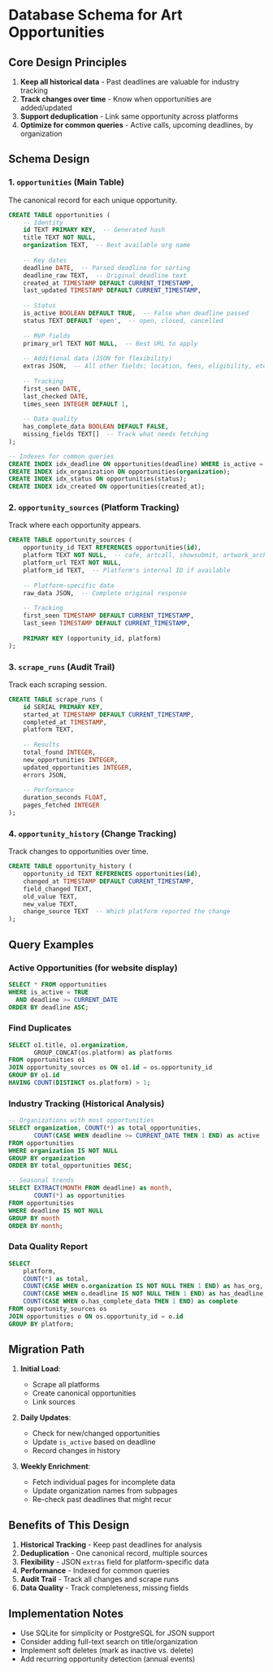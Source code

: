 # Database Schema for Art Opportunities

## Core Design Principles

1. **Keep all historical data** - Past deadlines are valuable for industry tracking
2. **Track changes over time** - Know when opportunities are added/updated
3. **Support deduplication** - Link same opportunity across platforms
4. **Optimize for common queries** - Active calls, upcoming deadlines, by organization

## Schema Design

### 1. `opportunities` (Main Table)
The canonical record for each unique opportunity.

```sql
CREATE TABLE opportunities (
    -- Identity
    id TEXT PRIMARY KEY,  -- Generated hash
    title TEXT NOT NULL,
    organization TEXT,  -- Best available org name
    
    -- Key dates  
    deadline DATE,  -- Parsed deadline for sorting
    deadline_raw TEXT,  -- Original deadline text
    created_at TIMESTAMP DEFAULT CURRENT_TIMESTAMP,
    last_updated TIMESTAMP DEFAULT CURRENT_TIMESTAMP,
    
    -- Status
    is_active BOOLEAN DEFAULT TRUE,  -- False when deadline passed
    status TEXT DEFAULT 'open',  -- open, closed, cancelled
    
    -- MVP fields
    primary_url TEXT NOT NULL,  -- Best URL to apply
    
    -- Additional data (JSON for flexibility)
    extras JSON,  -- All other fields: location, fees, eligibility, etc.
    
    -- Tracking
    first_seen DATE,
    last_checked DATE,
    times_seen INTEGER DEFAULT 1,
    
    -- Data quality
    has_complete_data BOOLEAN DEFAULT FALSE,
    missing_fields TEXT[]  -- Track what needs fetching
);

-- Indexes for common queries
CREATE INDEX idx_deadline ON opportunities(deadline) WHERE is_active = TRUE;
CREATE INDEX idx_organization ON opportunities(organization);
CREATE INDEX idx_status ON opportunities(status);
CREATE INDEX idx_created ON opportunities(created_at);
```

### 2. `opportunity_sources` (Platform Tracking)
Track where each opportunity appears.

```sql
CREATE TABLE opportunity_sources (
    opportunity_id TEXT REFERENCES opportunities(id),
    platform TEXT NOT NULL,  -- cafe, artcall, showsubmit, artwork_archive
    platform_url TEXT NOT NULL,
    platform_id TEXT,  -- Platform's internal ID if available
    
    -- Platform-specific data
    raw_data JSON,  -- Complete original response
    
    -- Tracking
    first_seen TIMESTAMP DEFAULT CURRENT_TIMESTAMP,
    last_seen TIMESTAMP DEFAULT CURRENT_TIMESTAMP,
    
    PRIMARY KEY (opportunity_id, platform)
);
```

### 3. `scrape_runs` (Audit Trail)
Track each scraping session.

```sql
CREATE TABLE scrape_runs (
    id SERIAL PRIMARY KEY,
    started_at TIMESTAMP DEFAULT CURRENT_TIMESTAMP,
    completed_at TIMESTAMP,
    platform TEXT,
    
    -- Results
    total_found INTEGER,
    new_opportunities INTEGER,
    updated_opportunities INTEGER,
    errors JSON,
    
    -- Performance
    duration_seconds FLOAT,
    pages_fetched INTEGER
);
```

### 4. `opportunity_history` (Change Tracking)
Track changes to opportunities over time.

```sql
CREATE TABLE opportunity_history (
    opportunity_id TEXT REFERENCES opportunities(id),
    changed_at TIMESTAMP DEFAULT CURRENT_TIMESTAMP,
    field_changed TEXT,
    old_value TEXT,
    new_value TEXT,
    change_source TEXT  -- Which platform reported the change
);
```

## Query Examples

### Active Opportunities (for website display)
```sql
SELECT * FROM opportunities 
WHERE is_active = TRUE 
  AND deadline >= CURRENT_DATE
ORDER BY deadline ASC;
```

### Find Duplicates
```sql
SELECT o1.title, o1.organization, 
       GROUP_CONCAT(os.platform) as platforms
FROM opportunities o1
JOIN opportunity_sources os ON o1.id = os.opportunity_id
GROUP BY o1.id
HAVING COUNT(DISTINCT os.platform) > 1;
```

### Industry Tracking (Historical Analysis)
```sql
-- Organizations with most opportunities
SELECT organization, COUNT(*) as total_opportunities,
       COUNT(CASE WHEN deadline >= CURRENT_DATE THEN 1 END) as active
FROM opportunities
WHERE organization IS NOT NULL
GROUP BY organization
ORDER BY total_opportunities DESC;

-- Seasonal trends
SELECT EXTRACT(MONTH FROM deadline) as month,
       COUNT(*) as opportunities
FROM opportunities
WHERE deadline IS NOT NULL
GROUP BY month
ORDER BY month;
```

### Data Quality Report
```sql
SELECT 
    platform,
    COUNT(*) as total,
    COUNT(CASE WHEN o.organization IS NOT NULL THEN 1 END) as has_org,
    COUNT(CASE WHEN o.deadline IS NOT NULL THEN 1 END) as has_deadline,
    COUNT(CASE WHEN o.has_complete_data THEN 1 END) as complete
FROM opportunity_sources os
JOIN opportunities o ON os.opportunity_id = o.id
GROUP BY platform;
```

## Migration Path

1. **Initial Load**: 
   - Scrape all platforms
   - Create canonical opportunities
   - Link sources
   
2. **Daily Updates**:
   - Check for new/changed opportunities
   - Update `is_active` based on deadline
   - Record changes in history
   
3. **Weekly Enrichment**:
   - Fetch individual pages for incomplete data
   - Update organization names from subpages
   - Re-check past deadlines that might recur

## Benefits of This Design

1. **Historical Tracking** - Keep past deadlines for analysis
2. **Deduplication** - One canonical record, multiple sources
3. **Flexibility** - JSON `extras` field for platform-specific data
4. **Performance** - Indexed for common queries
5. **Audit Trail** - Track all changes and scrape runs
6. **Data Quality** - Track completeness, missing fields

## Implementation Notes

- Use SQLite for simplicity or PostgreSQL for JSON support
- Consider adding full-text search on title/organization
- Implement soft deletes (mark as inactive vs. delete)
- Add recurring opportunity detection (annual events)